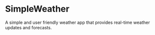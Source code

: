 # SimpleWeather
A simple and user friendly weather app that provides real-time weather updates and forecasts.
